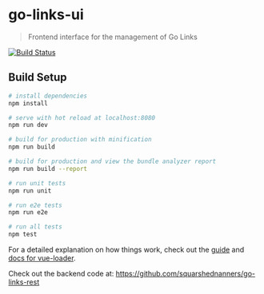 # go-links-ui

> Frontend interface for the management of Go Links

[![Build Status](https://travis-ci.org/squarshednanners/go-links-ui.svg?branch=master)](https://travis-ci.org/squarshednanners/go-links-ui)

## Build Setup

``` bash
# install dependencies
npm install

# serve with hot reload at localhost:8080
npm run dev

# build for production with minification
npm run build

# build for production and view the bundle analyzer report
npm run build --report

# run unit tests
npm run unit

# run e2e tests
npm run e2e

# run all tests
npm test
```

For a detailed explanation on how things work, check out the [guide](http://vuejs-templates.github.io/webpack/) and [docs for vue-loader](http://vuejs.github.io/vue-loader).

Check out the backend code at: https://github.com/squarshednanners/go-links-rest